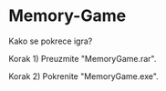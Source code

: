 # Memory-Game

Kako se pokrece igra?

Korak 1)
 Preuzmite "MemoryGame.rar".
 
Korak 2)
 Pokrenite "MemoryGame.exe".
